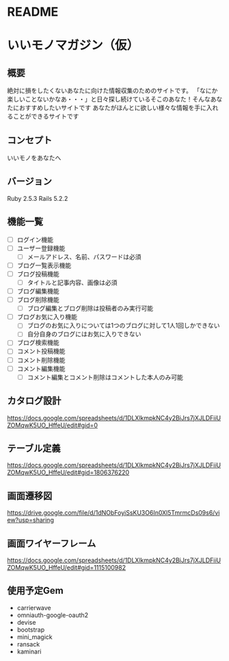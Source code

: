 # README

# いいモノマガジン（仮）

## 概要
絶対に損をしたくないあなたに向けた情報収集のためのサイトです。
「なにか楽しいことないかなあ・・・」と日々探し続けているそこのあなた！そんなあなたにおすすめしたいサイトです
あなたがほんとに欲しい様々な情報を手に入れることができるサイトです

## コンセプト
いいモノをあなたへ

## バージョン
Ruby 2.5.3
Rails 5.2.2

## 機能一覧
- [ ] ログイン機能
- [ ] ユーザー登録機能
  - [ ] メールアドレス、名前、パスワードは必須
- [ ] ブログ一覧表示機能
- [ ] ブログ投稿機能
  - [ ] タイトルと記事内容、画像は必須
- [ ] ブログ編集機能
- [ ] ブログ削除機能
  - [ ] ブログ編集とブログ削除は投稿者のみ実行可能
- [ ] ブログお気に入り機能
  - [ ] ブログのお気に入りについては1つのブログに対して1人1回しかできない
  - [ ] 自分自身のブログにはお気に入りできない
- [ ] ブログ検索機能
- [ ] コメント投稿機能
- [ ] コメント削除機能
- [ ] コメント編集機能
  - [ ] コメント編集とコメント削除はコメントした本人のみ可能

## カタログ設計
https://docs.google.com/spreadsheets/d/1DLXlkmpkNC4y2BiJrs7jXJLDFiiUZOMqwK5UO_HffeU/edit#gid=0

## テーブル定義
https://docs.google.com/spreadsheets/d/1DLXlkmpkNC4y2BiJrs7jXJLDFiiUZOMqwK5UO_HffeU/edit#gid=1806376220

## 画面遷移図
https://drive.google.com/file/d/1dNObFoyiSsKU3O6In0Xl5TmrmcDs09s6/view?usp=sharing

## 画面ワイヤーフレーム
https://docs.google.com/spreadsheets/d/1DLXlkmpkNC4y2BiJrs7jXJLDFiiUZOMqwK5UO_HffeU/edit#gid=1115100982

## 使用予定Gem
* carrierwave
* omniauth-google-oauth2
* devise
* bootstrap
* mini_magick
* ransack
* kaminari
